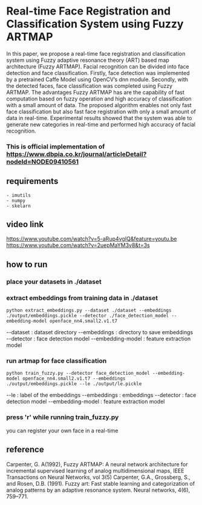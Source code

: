 # Real-time Face Registration and Classification System using Fuzzy ARTMAP
In this paper, we propose a real-time face registration and classification system using Fuzzy adaptive resonance theory (ART) based map architecture (Fuzzy ARTMAP). Facial recognition can be divided into face detection and face classification. Firstly, face detection was implemented by a pretrained Caffe Model using OpenCV’s dnn module. Secondly, with the detected faces, face classification was completed using Fuzzy ARTMAP. The advantages Fuzzy ARTMAP has are the capability of fast
computation based on fuzzy operation and high accuracy of classification with a small amount of data. The proposed algorithm enables not only fast face classification but also fast face registration with only a small amount of data in real-time. Experimental results showed that the system was able to generate new categories in real-time and performed high accuracy of facial recognition.

### This is official implementation of https://www.dbpia.co.kr/journal/articleDetail?nodeId=NODE09410561

## requirements
~~~
- imutils
- numpy
- skelarn
~~~

## video link
https://www.youtube.com/watch?v=5-aRup4vgIQ&feature=youtu.be
https://www.youtube.com/watch?v=2uepMaYM3v8&t=3s

## how to run
### place your datasets in ./dataset
### extract embeddings from training data in ./dataset
~~~
python extract_embeddings.py --dataset ./dataset --embeddings ./output/embeddings.pickle --detector ./face_detection_model --embedding-model openface_nn4.small2.v1.t7
~~~
--dataset : dataset directory
--embeddings : directory to save embeddings
--detector : face detection model
--embedding-model : feature extraction model
### run artmap for face classification
~~~
python train_fuzzy.py --detector face_detection_model --embedding-model openface_nn4.small2.v1.t7 --embeddings ./output/embeddings.pickle --le ./output/le.pickle
~~~
--le : label of the embeddings
--embeddings : embeddings
--detector : face detection model
--embedding-model : feature extraction model

### press 'r' while running train_fuzzy.py
you can register your own face in a real-time

## reference 
Carpenter, G. A(1992), Fuzzy ARTMAP: A neural network architecture for incremental supervised learning of analog multidimensional maps, IEEE Transactions on Neural Networks, vol 3(5)
Carpenter, G.A., Grossberg, S., and Rosen, D.B. (1991). Fuzzy art: Fast stable learning and categorization of analog patterns by an adaptive resonance system. Neural networks, 4(6), 759–771.
